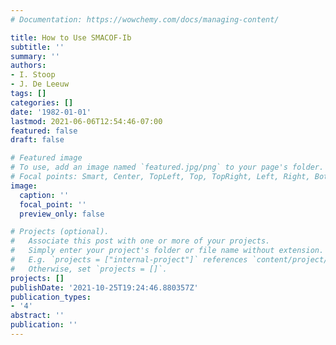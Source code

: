 ```yaml
---
# Documentation: https://wowchemy.com/docs/managing-content/

title: How to Use SMACOF-Ib
subtitle: ''
summary: ''
authors:
- I. Stoop
- J. De Leeuw
tags: []
categories: []
date: '1982-01-01'
lastmod: 2021-06-06T12:54:46-07:00
featured: false
draft: false

# Featured image
# To use, add an image named `featured.jpg/png` to your page's folder.
# Focal points: Smart, Center, TopLeft, Top, TopRight, Left, Right, BottomLeft, Bottom, BottomRight.
image:
  caption: ''
  focal_point: ''
  preview_only: false

# Projects (optional).
#   Associate this post with one or more of your projects.
#   Simply enter your project's folder or file name without extension.
#   E.g. `projects = ["internal-project"]` references `content/project/deep-learning/index.md`.
#   Otherwise, set `projects = []`.
projects: []
publishDate: '2021-10-25T19:24:46.880357Z'
publication_types:
- '4'
abstract: ''
publication: ''
---
```

